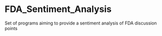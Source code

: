 # FDA_Sentiment_Analysis
Set of programs aiming to provide a sentiment analysis of FDA discussion points
